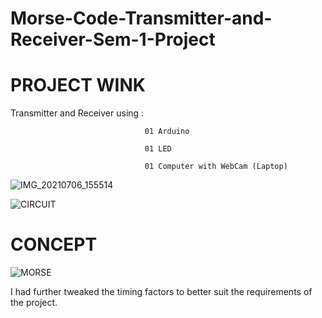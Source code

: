 # Morse-Code-Transmitter-and-Receiver-Sem-1-Project 

# PROJECT WINK

Transmitter and Receiver using :

                                  01 Arduino
                                  
                                  01 LED
                                  
                                  01 Computer with WebCam (Laptop)
                                  
                                  
 ![IMG_20210706_155514](https://user-images.githubusercontent.com/54714942/124585591-116ea000-de73-11eb-80db-37eb82f990c5.jpg)

  ![CIRCUIT](https://user-images.githubusercontent.com/54714942/124586046-99ed4080-de73-11eb-96fc-94df407dc679.png)
         
# CONCEPT

![MORSE](https://user-images.githubusercontent.com/54714942/124586244-d620a100-de73-11eb-9c3e-88376c263a42.png)

I had further tweaked the timing factors to better suit the requirements of the project.
